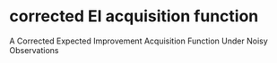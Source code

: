 # corrected EI acquisition function
A Corrected Expected Improvement Acquisition Function Under Noisy Observations
